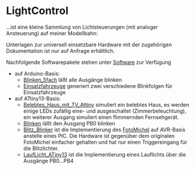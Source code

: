 ﻿# LightControl

...ist eine kleine Sammlung von Lichtsteuerungen (mit analoger Ansteuerung) auf meiner Modellbahn:

Unterlagen zur universell einsetzbare Hardware mit der zugehörigen Dokumentation ist nur auf Anfrage erhältlich.

Nachfolgende Softwarepakete stehen unter [Software](https://github.com/Kruemelbahn/lightControl/tree/main/Software) zur Verfügung
- auf Arduino-Basis:
  - [Blinken_5fach](https://github.com/Kruemelbahn/lightControl/tree/main/Software/Blinken_5fach) läßt alle Ausgänge blinken
  - [Einsatzfahrzeuge](https://github.com/Kruemelbahn/lightControl/tree/main/Software/Einsatzfahrzeuge) generiert zwei verschiedene Blinkfolgen für Einsatzfahrzeuge
- auf ATtiny13-Basis:
  - [Belebtes_Haus_mit_TV_Attiny](https://github.com/Kruemelbahn/lightControl/tree/main/Software/Belebtes_Haus_mit_TV_Attiny) simuliert ein belebtes Haus, es werden einige LEDs zufällig eine- und ausgeschaltet (Zimmerbeleuchtung), ein weiterer Ausgang simuliert einen flimmernden Fernsehgerät.
  - [Blinken](https://github.com/Kruemelbahn/lightControl/tree/main/Software/Blinken) läßt den Ausgang PB0 blinken
  - [Blitz_Blinker](https://github.com/Kruemelbahn/lightControl/tree/main/Software/Blitz_Blinker) ist die Implementierung des [FotoMichel](https://github.com/Kruemelbahn/FotoMichel) auf AVR-Basis anstelle eines PIC.
    Die Hardware ist gegenüber dem originalen FotoMichel einfacher gehalten und hat nur einen Triggereingang für die Blitzlichter.
  - [LaufLicht_ATiny13](https://github.com/Kruemelbahn/LightControl/tree/main/Software/LaufLicht_ATiny13) ist die Implementierung eines Lauflichts über die Ausgänge PB0...PB4
